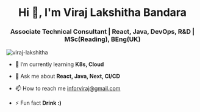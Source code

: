 <h1 align="center">Hi 👋, I'm Viraj Lakshitha Bandara</h1>
<h3 align="center">Associate Technical Consultant | React, Java, DevOps, R&D | MSc(Reading), BEng(UK)</h3>

<p align="left"> <img src="https://komarev.com/ghpvc/?username=viraj-lakshitha&label=Profile%20views&color=0e75b6&style=flat" alt="viraj-lakshitha" /> </p>

- 🌱 I’m currently learning **K8s, Cloud**

- 💬 Ask me about **React, Java, Next, CI/CD**

- 📫 How to reach me [inforviraj@gmail.com](mailto:inforviraj@gmail.com)

- ⚡ Fun fact **Drink :)**
